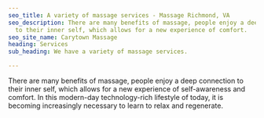 ```yaml
---
seo_title: A variety of massage services - Massage Richmond, VA
seo_description: There are many benefits of massage, people enjoy a deep connection
  to their inner self, which allows for a new experience of comfort.
seo_site_name: Carytown Massage
heading: Services
sub_heading: We have a variety of massage services.

---
```

There are many benefits of massage, people enjoy a deep connection to their inner self, which allows for a new experience of self-awareness and comfort. In this modern-day technology-rich lifestyle of today, it is becoming increasingly necessary to learn to relax and regenerate.